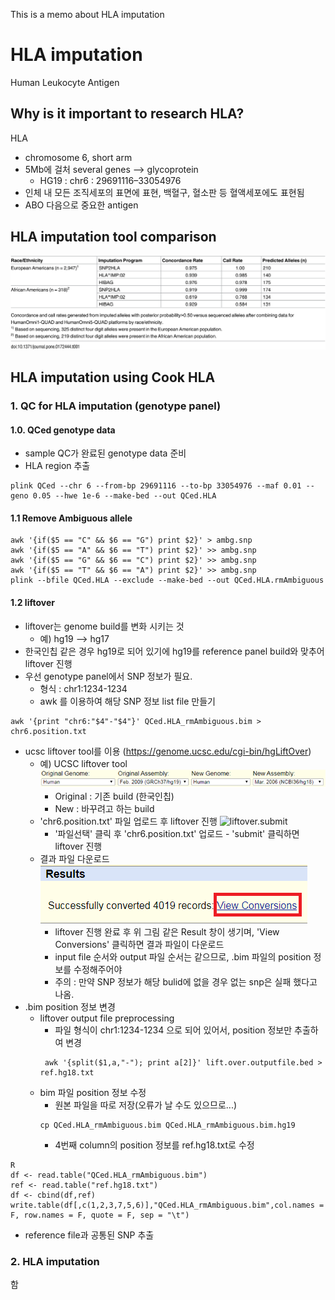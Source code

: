 This is a memo about HLA imputation

# HLA imputation

Human Leukocyte Antigen

## Why is it important to research HLA?
 HLA 
 - chromosome 6, short arm
 - 5Mb에 걸처 several genes --> glycoprotein
	 - HG19 : chr6 : 29691116–33054976
 - 인체 내 모든 조직세포의 표면에 표현, 백혈구, 혈소판 등 혈액세포에도 표현됨
 - ABO 다음으로 중요한 antigen


## HLA imputation tool comparison
![HLA_imputation_tool](HLA_imputation_tool.PNG)


## HLA imputation using Cook HLA

### 1. QC for HLA imputation (genotype panel)
#### 1.0. QCed genotype data
 - sample QC가 완료된 genotype data 준비
 - HLA region 추출
<pre><code>plink QCed --chr 6 --from-bp 29691116 --to-bp 33054976 --maf 0.01 --geno 0.05 --hwe 1e-6 --make-bed --out QCed.HLA
</code></pre>
#### 1.1 Remove Ambiguous allele 
<pre><code>awk '{if($5 == "C" && $6 == "G") print $2}' > ambg.snp
awk '{if($5 == "A" && $6 == "T") print $2}' >> ambg.snp
awk '{if($5 == "G" && $6 == "C") print $2}' >> ambg.snp
awk '{if($5 == "T" && $6 == "A") print $2}' >> ambg.snp
plink --bfile QCed.HLA --exclude --make-bed --out QCed.HLA.rmAmbiguous
</code></pre>
#### 1.2 liftover
 - liftover는 genome build를 변화 시키는 것
	- 예) hg19 --> hg17
 - 한국인칩 같은 경우 hg19로 되어 있기에 hg19를 reference panel build와 맞추어 liftover 진행
 - 우선 genotype panel에서 SNP 정보가 필요. 
	- 형식 : chr1:1234-1234
	- awk 를 이용하여 해당 SNP 정보 list file 만들기

<pre><code>awk '{print "chr6:"$4"-"$4"}' QCed.HLA_rmAmbiguous.bim >  chr6.position.txt
</code></pre>
 - ucsc liftover tool를 이용 (https://genome.ucsc.edu/cgi-bin/hgLiftOver)
	- 예) UCSC liftover tool
![liftover](liftover.png)
		- Original : 기존 build (한국인칩)
		- New : 바꾸려고 하는 build
	- 'chr6.position.txt' 파일 업로드 후 liftover 진행
![liftover.submit](submit.bed.pnd)
		- '파일선택' 클릭 후 'chr6.position.txt' 업로드
                - 'submit' 클릭하면 liftover 진행
	- 결과 파일 다운로드
![liftover.result](liftover.result.png)
		- liftover 진행 완료 후 위 그림 같은 Result 창이 생기며, 'View Conversions' 클릭하면 결과 파일이 다운로드
		- input file 순서와 output 파일 순서는 같으므로, .bim 파일의 position 정보를 수정해주어야 
		- 주의 : 만약 SNP 정보가 해당 bulid에 없을 경우 없는 snp은 실패 했다고 나옴. 
 - .bim position 정보 변경
	- liftover output file preprocessing
		- 파일 형식이 chr1:1234-1234 으로 되어 있어서, position 정보만 추출하여 변경
		<pre><code> awk '{split($1,a,"-"); print a[2]}' lift.over.outputfile.bed > ref.hg18.txt </code></pre> 		
	- bim 파일 position 정보 수정
		- 원본 파일을 따로 저장(오류가 날 수도 있으므로...)
		<pre><code>cp QCed.HLA_rmAmbiguous.bim QCed.HLA_rmAmbiguous.bim.hg19</pre></code>		
		- 4번째 column의 position 정보를 ref.hg18.txt로 수정
<pre><code>R
df <- read.table("QCed.HLA_rmAmbiguous.bim")
ref <- read.table("ref.hg18.txt")
df <- cbind(df,ref)
write.table(df[,c(1,2,3,7,5,6)],"QCed.HLA_rmAmbiguous.bim",col.names = F, row.names = F, quote = F, sep = "\t")
</code></pre>

 - reference file과 공통된 SNP 추출


### 2. HLA imputation
함
